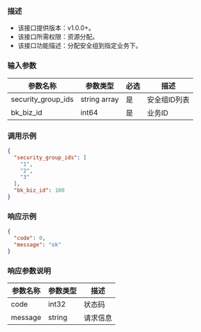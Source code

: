 ### 描述

- 该接口提供版本：v1.0.0+。
- 该接口所需权限：资源分配。
- 该接口功能描述：分配安全组到指定业务下。

### 输入参数

| 参数名称            | 参数类型           | 必选              | 描述                             |
|-----------------|----------------|-----------------------------|--------------------------------|
| security_group_ids | string array   | 是     | 安全组ID列表     |
| bk_biz_id          | int64          | 是     | 业务ID     |

### 调用示例

```json
{
  "security_group_ids": [
    "1",
    "2",
    "3"
  ],
  "bk_biz_id": 100
}
```

### 响应示例

```json
{
  "code": 0,
  "message": "ok"
}
```

### 响应参数说明

| 参数名称          | 参数类型   | 描述                           |
|---------------| ---------- | ------------------------------ |
| code          |      int32      |            状态码                   |
| message       |      string      |             请求信息         |

